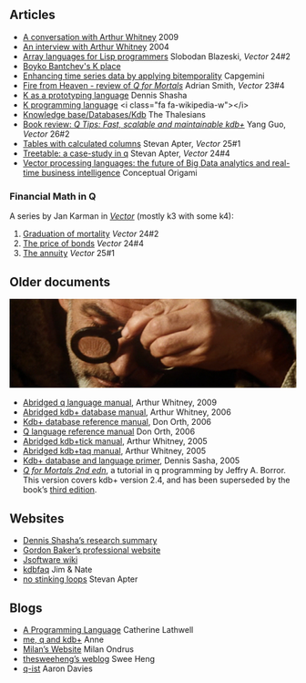 ## <i class="fa fa-book"></i> Articles

* [A conversation with Arthur Whitney](http://queue.acm.org/detail.cfm?id=1531242) 2009
* [An interview with Arthur Whitney](http://kx.com/media-coverage-arthur-2004.php) 2004
* [Array languages for Lisp programmers](http://archive.vector.org.uk/art10500180) Slobodan Blazeski, _Vector_ 24\#2
* [Boyko Bantchev's K place](http://www.math.bas.bg/bantchev/place/k.html)
* [Enhancing time series data by applying bitemporality](http://www.capgemini.com/insights-and-resources/by-publication/enhancing-time-series-data-by-applying-bitemporality) Capgemini
* [Fire from Heaven - review of _Q for Mortals_](http://archive.vector.org.uk/art10011980) Adrian Smith, _Vector_ 23\#4
* [K as a prototyping language](http://www.cs.nyu.edu/courses/fall02/G22.3033-007/kintro.html) Dennis Shasha
* [K programming language](http://en.wikipedia.org/wiki/K_(programming_language)) <i class="fa fa-wikipedia-w"></i>
* [Knowledge base/Databases/Kdb](http://www.thalesians.com/finance/index.php/Knowledge_Base/Databases/Kdb) The Thalesians
* [Book review: _Q Tips: Fast, scalable and maintainable kdb+_](http://archive.vector.org.uk/art10501500) Yang Guo, _Vector_ 26\#2
* [Tables with calculated columns](http://archive.vector.org.uk/art10500650) Stevan Apter, _Vector_ 25\#1
* [Treetable: a case-study in q](http://archive.vector.org.uk/art10500340) Stevan Apter, _Vector_ 24\#4
* [Vector processing languages: the future of Big Data analytics and real-time business intelligence](http://conceptualorigami.blogspot.com/2010/12/vector-processing-languages-future-of.html) Conceptual Origami


### <i class="fa fa-bank"></i> Financial Math in Q

A series by Jan Karman in [_Vector_](http://archive.vector.org.uk) (mostly k3 with some k4):

1. [Graduation of mortality](http://archive.vector.org.uk/art10500210) _Vector_ 24\#2
2. [The price of bonds](http://archive.vector.org.uk/art10500420) _Vector_ 24\#4
3. [The annuity](http://archive.vector.org.uk/art10500660) _Vector_ 25\#1


## <i class="fa fa-book"></i> Older documents

![monk](./img/monk.png)

* [Abridged q language manual](https://legaldocumentation.kx.com/q/d/q.htm), Arthur Whitney, 2009
* [Abridged kdb+ database manual](https://legaldocumentation.kx.com/q/d/kdb+.htm), Arthur Whitney, 2006
* [Kdb+ database reference manual](https://legaldocumentation.kx.com/q/d/kdb+1.htm), Don Orth, 2006
* [Q language reference manual](https://legaldocumentation.kx.com/q/d/q1.htm) Don Orth, 2006
* [Abridged kdb+tick manual](https://legaldocumentation.kx.com/q/d/tick.htm), Arthur Whitney, 2005
* [Abridged kdb+taq manual](https://legaldocumentation.kx.com/q/d/taq.htm), Arthur Whitney, 2005
* [Kdb+ database and language primer](https://legaldocumentation.kx.com/q/d/primer.htm), Dennis Sasha, 2005
* [_Q for Mortals 2nd edn_](http://code.kx.com/wiki/JB:QforMortals2/contents), a tutorial in q programming by Jeffry A. Borror. This version covers kdb+ version 2.4, and has been superseded by the book&rsquo;s [third edition](http://code.kx.com/q4m3).



## <i class="fa fa-laptop"></i> Websites

* [Dennis Shasha&rsquo;s research summary](http://cs.nyu.edu/shasha/papers)
* [Gordon Baker&rsquo;s professional website](http://www.gbkr.com)
* [Jsoftware wiki](http://code.jsoftware.com/)
* [kdbfaq](http://www.kdbfaq.com) Jim & Nate
* [no stinking loops](http://www.nsl.com) Stevan Apter


## <i class="fa fa-tablet"></i> Blogs

* [A Programming Language](http://www.aprogramminglanguage.com/) Catherine Lathwell
* [me, q and kdb+](http://lifeisalist.wordpress.com) Anne
* [Milan&rsquo;s Website](http://homepage.hispeed.ch/milano) Milan Ondrus
* [thesweeheng&rsquo;s weblog](http://thesweeheng.wordpress.com/k-and-q) Swee Heng
* [q-ist](http://q-ist.com/) Aaron Davies
